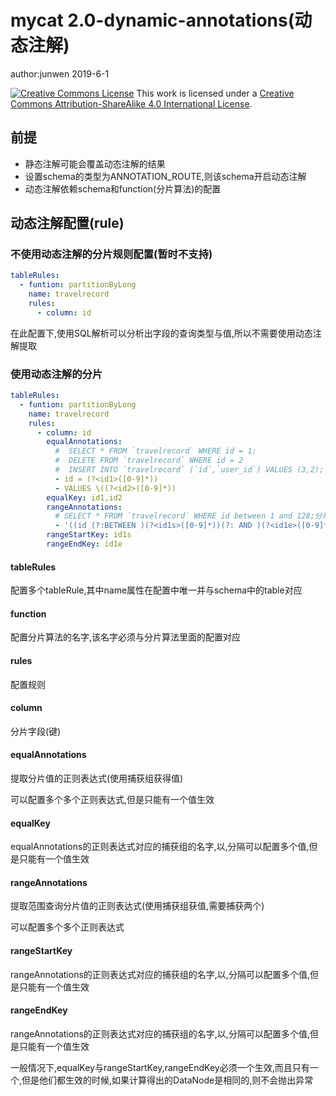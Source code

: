 # mycat 2.0-dynamic-annotations(动态注解)

author:junwen 2019-6-1

[![Creative Commons License](https://i.creativecommons.org/l/by-sa/4.0/88x31.png)](http://creativecommons.org/licenses/by-sa/4.0/)
This work is licensed under a [Creative Commons Attribution-ShareAlike 4.0 International License](http://creativecommons.org/licenses/by-sa/4.0/).

## 前提

- 静态注解可能会覆盖动态注解的结果
- 设置schema的类型为ANNOTATION_ROUTE,则该schema开启动态注解
- 动态注解依赖schema和function(分片算法)的配置

## 动态注解配置(rule)

### 不使用动态注解的分片规则配置(暂时不支持)

```yaml
tableRules:
  - funtion: partitionByLong
    name: travelrecord
    rules:
      - column: id

```

在此配置下,使用SQL解析可以分析出字段的查询类型与值,所以不需要使用动态注解提取

### 使用动态注解的分片

```yaml
tableRules:
  - funtion: partitionByLong
    name: travelrecord
    rules:
      - column: id
        equalAnnotations:
          #  SELECT * FROM `travelrecord` WHERE id = 1;
          #  DELETE FROM `travelrecord` WHERE id = 2
          #  INSERT INTO `travelrecord` (`id`,`user_id`) VALUES (3,2);
          - id = (?<id1>([0-9]*))
          - VALUES \((?<id2>([0-9]*))
        equalKey: id1,id2
        rangeAnnotations:
          # SELECT * FROM `travelrecord` WHERE id between 1 and 128;分片算法分区大小,跨分片不能查询
          - '((id (?:BETWEEN )(?<id1s>([0-9]*))(?: AND )(?<id1e>([0-9]*))))'
        rangeStartKey: id1s
        rangeEndKey: id1e
```

#### tableRules

配置多个tableRule,其中name属性在配置中唯一并与schema中的table对应

#### function

配置分片算法的名字,该名字必须与分片算法里面的配置对应

#### rules

配置规则

#### column

分片字段(键)

#### equalAnnotations

提取分片值的正则表达式(使用捕获组获得值) 

可以配置多个多个正则表达式,但是只能有一个值生效

#### equalKey

equalAnnotations的正则表达式对应的捕获组的名字,以,分隔可以配置多个值,但是只能有一个值生效

#### rangeAnnotations

提取范围查询分片值的正则表达式(使用捕获组获值,需要捕获两个) 

可以配置多个多个正则表达式

#### rangeStartKey

rangeAnnotations的正则表达式对应的捕获组的名字,以,分隔可以配置多个值,但是只能有一个值生效

#### rangeEndKey

rangeAnnotations的正则表达式对应的捕获组的名字,以,分隔可以配置多个值,但是只能有一个值生效



一般情况下,equalKey与rangeStartKey,rangeEndKey必须一个生效,而且只有一个,但是他们都生效的时候,如果计算得出的DataNode是相同的,则不会抛出异常